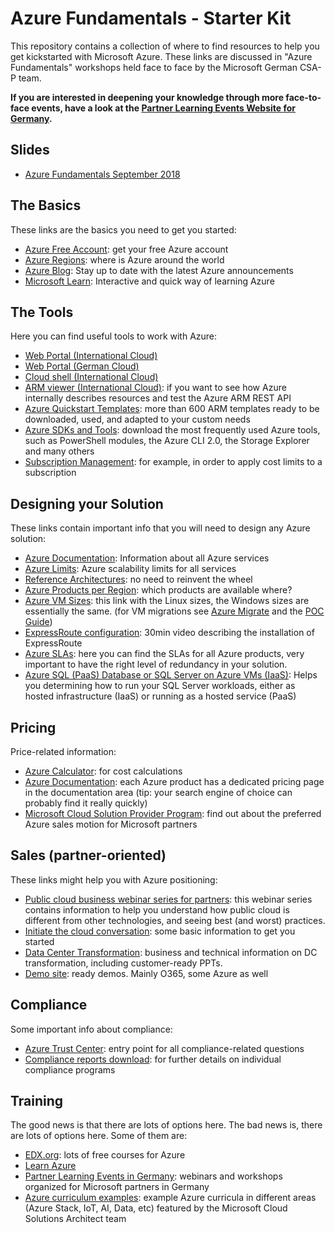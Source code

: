 # Azure Fundamentals - Starter Kit

This repository contains a collection of where to find resources to help you get kickstarted with Microsoft Azure. These links are discussed in "Azure Fundamentals" workshops held face to face by the Microsoft German CSA-P team.

**If you are interested in deepening your knowledge through more face-to-face events, have a look at the  [Partner Learning Events Website for Germany](https://aka.ms/mehr-wissen).**

## Slides

* [Azure Fundamentals September 2018](https://1drv.ms/p/s!ArmaMTQLU4cHcHDKt8uRYKbvdeA)

## The Basics

These links are the basics you need to get you started:

* [Azure Free Account](https://azure.microsoft.com/en-us/free/): get your free Azure account
* [Azure Regions](https://azure.microsoft.com/en-us/global-infrastructure/regions/): where is Azure around the world
* [Azure Blog](https://azure.microsoft.com/en-us/blog/): Stay up to date with the latest Azure announcements
* [Microsoft Learn](https://docs.microsoft.com/en-us/learn/): Interactive and quick way of learning Azure

## The Tools

Here you can find useful tools to work with Azure:

* [Web Portal (International Cloud)](https://portal.azure.com)
* [Web Portal (German Cloud)](https://portal.microsoftazure.de)
* [Cloud shell (International Cloud)](https://shell.azure.com)
* [ARM viewer (International Cloud)](https://resources.azure.com): if you want to see how Azure internally describes resources and test the Azure ARM REST API
* [Azure Quickstart Templates](https://azure.microsoft.com/en-us/resources/templates/): more than 600 ARM templates ready to be downloaded, used, and adapted to your custom needs
* [Azure SDKs and Tools](https://aka.ms/azuresdk): download the most frequently used Azure tools, such as PowerShell modules, the Azure CLI 2.0, the Storage Explorer and many others 
* [Subscription Management](https://account.windowsazure.com/Subscriptions): for example, in order to apply cost limits to a subscription


## Designing your Solution

These links contain important info that you will need to design any Azure solution:

* [Azure Documentation](https://docs.microsoft.com/en-us/azure/#pivot=products): Information about all Azure services
* [Azure Limits](https://aka.ms/azurelimits): Azure scalability limits for all services
* [Reference Architectures](https://docs.microsoft.com/en-us/azure/architecture/reference-architectures/): no need to reinvent the wheel
* [Azure Products per Region](https://azure.microsoft.com/en-us/global-infrastructure/services/): which products are available where?
* [Azure VM Sizes](https://docs.microsoft.com/en-us/azure/virtual-machines/linux/sizes): this link with the Linux sizes, the Windows sizes are essentially the same. (for VM migrations see [Azure Migrate](https://azure.microsoft.com/en-us/services/azure-migrate/) and the [POC Guide](https://download.microsoft.com/download/F/4/1/F41EF1A8-98FB-4A6F-B535-95B675911ACC/PoC-guide-VM-Migration-to-Azure-final.pdf))
* [ExpressRoute configuration](https://channel9.msdn.com/Blogs/bfrank/Hybrid-Network-ExpressRoute-interxion-Azure): 30min video describing the installation of ExpressRoute
* [Azure SLAs](https://azure.microsoft.com/en-us/support/legal/sla/): here you can find the SLAs for all Azure products, very important to have the right level of redundancy in your solution.
* [Azure SQL (PaaS) Database or SQL Server on Azure VMs (IaaS)](https://docs.microsoft.com/en-us/azure/sql-database/sql-database-paas-vs-sql-server-iaas): Helps you determining how to run your SQL Server workloads, either as hosted infrastructure (IaaS) or running as a hosted service (PaaS)


## Pricing

Price-related information:

* [Azure Calculator](https://azure.microsoft.com/en-us/pricing/calculator/): for cost calculations
* [Azure Documentation](https://docs.microsoft.com/en-us/azure/#pivot=products): each Azure product has a dedicated pricing page in the documentation area (tip: your search engine of choice can probably find it really quickly)
* [Microsoft Cloud Solution Provider Program](https://partnercenter.microsoft.com/en-us/partner/cloud-solution-provider): find out about the preferred Azure sales motion for Microsoft partners 

## Sales (partner-oriented)

These links might help you with Azure positioning:

* [Public cloud business webinar series for partners](https://www.microsoftpartnerserverandcloud.com/Pages/azurewebinars.aspx): this webinar series contains information to help you understand how public cloud is different from other technologies, and seeing best (and worst) practices.
* [Initiate the cloud conversation](https://www.microsoftpartnerserverandcloud.com/Pages/contents.aspx?page=58&color=00BCF2): some basic information to get you started
* [Data Center Transformation](https://www.microsoftpartnerserverandcloud.com/Pages/practice.aspx?page=15): business and technical information on DC transformation, including customer-ready PPTs.
* [Demo site](https://demos.microsoft.com/): ready demos. Mainly O365, some Azure as well

## Compliance

Some important info about compliance:

* [Azure Trust Center](https://www.microsoft.com/en-us/TrustCenter/Compliance/default.aspx): entry point for all compliance-related questions
* [Compliance reports download](https://servicetrust.microsoft.com/ViewPage/MSComplianceGuide): for further details on individual compliance programs

## Training

The good news is that there are lots of options here. The bad news is, there are lots of options here. Some of them are:

* [EDX.org](https://www.edx.org/course?search_query=azure): lots of free courses for Azure
* [Learn Azure](https://aka.ms/learnazure)
* [Partner Learning Events in Germany](https://aka.ms/mehr-wissen): webinars and workshops organized for Microsoft partners in Germany
* [Azure curriculum examples](https://www.microsoft.com/de-de/partner/readiness/curricula.aspx): example Azure curricula in different areas (Azure Stack, IoT, AI, Data, etc) featured by the Microsoft Cloud Solutions Architect team
